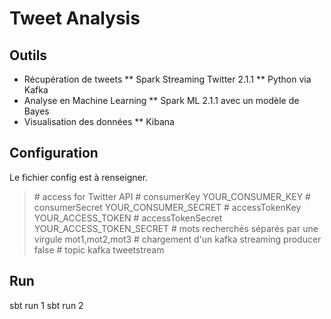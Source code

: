 # Tweet Analysis

## Outils
* Récupération de tweets
** Spark Streaming Twitter 2.1.1
** Python via Kafka
* Analyse en Machine Learning
** Spark ML 2.1.1 avec un modèle de Bayes
* Visualisation des données
** Kibana

## Configuration
Le fichier config est à renseigner.

> \# access for Twitter API
> \# consumerKey
> YOUR_CONSUMER_KEY
> \# consumerSecret
> YOUR_CONSUMER_SECRET
> \# accessTokenKey
> YOUR_ACCESS_TOKEN
> \# accessTokenSecret
> YOUR_ACCESS_TOKEN_SECRET
> \# mots recherchés séparés par une virgule
> mot1,mot2,mot3
> \# chargement d'un kafka streaming producer
> false
> \# topic kafka
> tweetstream

## Run

  sbt run 1
  sbt run 2
